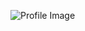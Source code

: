 ![Profile Image](https://www.google.com/imgres?imgurl=https%3A%2F%2Fthumbs.dreamstime.com%2Fb%2Fyoung-attractive-business-woman-working-computer-isolated-white-background-35981110.jpg&imgrefurl=https%3A%2F%2Fwww.dreamstime.com%2Fstock-photo-young-attractive-business-woman-working-computer-isolated-white-background-image35981110&docid=uuwbJq2OYQRsQM&tbnid=IvSVAuVmarg5KM%3A&vet=10ahUKEwjRsqqU4N7cAhVnneAKHUsaDVQQMwg5KAUwBQ..i&w=800&h=627&hl=en&safe=strict&bih=747&biw=1522&q=woman%20working%20on%20computer&ved=0ahUKEwjRsqqU4N7cAhVnneAKHUsaDVQQMwg5KAUwBQ&iact=mrc&uact=8)

